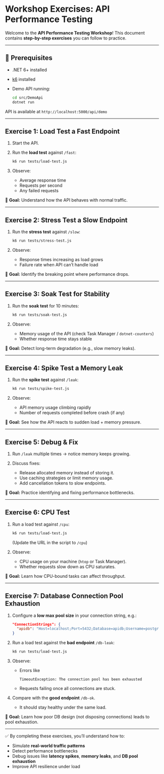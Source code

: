 # Workshop Exercises: API Performance Testing

Welcome to the **API Performance Testing Workshop**!
This document contains **step-by-step exercises** you can follow to practice.

---

## 🏁 Prerequisites

* .NET 6+ installed
* [k6](https://k6.io/docs/get-started/installation/) installed
* Demo API running:

  ```bash
  cd src/DemoApi
  dotnet run
  ```

API is available at `http://localhost:5000/api/demo`

---

## Exercise 1: Load Test a Fast Endpoint

1. Start the API.
2. Run the **load test** against `/fast`:

   ```bash
   k6 run tests/load-test.js
   ```
3. Observe:

   * Average response time
   * Requests per second
   * Any failed requests

📌 **Goal:** Understand how the API behaves with normal traffic.

---

## Exercise 2: Stress Test a Slow Endpoint

1. Run the **stress test** against `/slow`:

   ```bash
   k6 run tests/stress-test.js
   ```
2. Observe:

   * Response times increasing as load grows
   * Failure rate when API can’t handle load

📌 **Goal:** Identify the breaking point where performance drops.

---

## Exercise 3: Soak Test for Stability

1. Run the **soak test** for 10 minutes:

   ```bash
   k6 run tests/soak-test.js
   ```
2. Observe:

   * Memory usage of the API (check Task Manager / `dotnet-counters`)
   * Whether response time stays stable

📌 **Goal:** Detect long-term degradation (e.g., slow memory leaks).

---

## Exercise 4: Spike Test a Memory Leak

1. Run the **spike test** against `/leak`:

   ```bash
   k6 run tests/spike-test.js
   ```
2. Observe:

   * API memory usage climbing rapidly
   * Number of requests completed before crash (if any)

📌 **Goal:** See how the API reacts to sudden load + memory pressure.

---

## Exercise 5: Debug & Fix

1. Run `/leak` multiple times → notice memory keeps growing.
2. Discuss fixes:

   * Release allocated memory instead of storing it.
   * Use caching strategies or limit memory usage.
   * Add cancellation tokens to slow endpoints.

📌 **Goal:** Practice identifying and fixing performance bottlenecks.

---

## Exercise 6: CPU Test

1. Run a load test against `/cpu`:

   ```bash
   k6 run tests/load-test.js
   ```

   (Update the URL in the script to `/cpu`)

2. Observe:

   * CPU usage on your machine (`htop` or Task Manager).
   * Whether requests slow down as CPU saturates.

📌 **Goal:** Learn how CPU-bound tasks can affect throughput.

---

## Exercise 7: Database Connection Pool Exhaustion

1. Configure a **low max pool size** in your connection string, e.g.:

   ```json
   "ConnectionStrings": {
     "apidb": "Host=localhost;Port=5432;Database=apidb;Username=postgres;Password=postgres;Maximum Pool Size=10"
   }
   ```

2. Run a load test against the **bad endpoint** `/db-leak`:

   ```bash
   k6 run tests/load-test.js
   ```

3. Observe:

   * Errors like

     ```
     TimeoutException: The connection pool has been exhausted
     ```
   * Requests failing once all connections are stuck.

4. Compare with the **good endpoint** `/db-ok`.

   * It should stay healthy under the same load.

📌 **Goal:** Learn how poor DB design (not disposing connections) leads to pool exhaustion.

---

✅ By completing these exercises, you’ll understand how to:

* Simulate **real-world traffic patterns**
* Detect performance bottlenecks
* Debug issues like **latency spikes**, **memory leaks**, and **DB pool exhaustion**
* Improve API resilience under load
